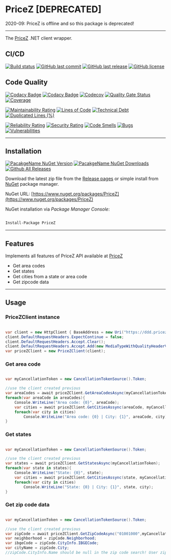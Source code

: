 # PriceZ [DEPRECATED]

2020-09: PriceZ is offline and so this package is deprecated!

---

The [PriceZ](https://ddd.pricez.com.br) .NET client wrapper.

## CI/CD

[![Build status](https://ci.appveyor.com/api/projects/status/qkewynp2qh7t8xf2?svg=true)](https://ci.appveyor.com/project/guibranco/priceZ)
[![GitHub last commit](https://img.shields.io/github/last-commit/guibranco/priceZ)](https://github.com/guibranco/priceZ)
[![GitHub last release](https://img.shields.io/github/release-date/guibranco/priceZ.svg?style=flat)](https://github.com/guibranco/priceZ)
[![GitHub license](https://img.shields.io/github/license/guibranco/priceZ)](https://github.com/guibranco/priceZ)

## Code Quality

[![Codacy Badge](https://api.codacy.com/project/badge/Grade/34f017f7b2714ae481f3d27b8c38e236)](https://www.codacy.com/manual/guilherme_9/priceZ)
[![Codacy Badge](https://api.codacy.com/project/badge/Coverage/34f017f7b2714ae481f3d27b8c38e236)](https://www.codacy.com/manual/guilherme_9/priceZ)
[![Codecov](https://codecov.io/gh/guibranco/PriceZ/branch/master/graph/badge.svg)](https://codecov.io/gh/guibranco/PriceZ)
[![Quality Gate Status](https://sonarcloud.io/api/project_badges/measure?project=guibranco_PriceZ&metric=alert_status)](https://sonarcloud.io/dashboard?id=guibranco_PriceZ)
[![Coverage](https://sonarcloud.io/api/project_badges/measure?project=guibranco_PriceZ&metric=coverage)](https://sonarcloud.io/dashboard?id=guibranco_PriceZ)

[![Maintainability Rating](https://sonarcloud.io/api/project_badges/measure?project=guibranco_PriceZ&metric=sqale_rating)](https://sonarcloud.io/dashboard?id=guibranco_PriceZ)
[![Lines of Code](https://sonarcloud.io/api/project_badges/measure?project=guibranco_PriceZ&metric=ncloc)](https://sonarcloud.io/dashboard?id=guibranco_PriceZ)
[![Technical Debt](https://sonarcloud.io/api/project_badges/measure?project=guibranco_PriceZ&metric=sqale_index)](https://sonarcloud.io/dashboard?id=guibranco_PriceZ)
[![Duplicated Lines (%)](https://sonarcloud.io/api/project_badges/measure?project=guibranco_PriceZ&metric=duplicated_lines_density)](https://sonarcloud.io/dashboard?id=guibranco_PriceZ)

[![Reliability Rating](https://sonarcloud.io/api/project_badges/measure?project=guibranco_PriceZ&metric=reliability_rating)](https://sonarcloud.io/dashboard?id=guibranco_PriceZ)
[![Security Rating](https://sonarcloud.io/api/project_badges/measure?project=guibranco_PriceZ&metric=security_rating)](https://sonarcloud.io/dashboard?id=guibranco_PriceZ)
[![Code Smells](https://sonarcloud.io/api/project_badges/measure?project=guibranco_PriceZ&metric=code_smells)](https://sonarcloud.io/dashboard?id=guibranco_PriceZ)
[![Bugs](https://sonarcloud.io/api/project_badges/measure?project=guibranco_PriceZ&metric=bugs)](https://sonarcloud.io/dashboard?id=guibranco_PriceZ)
[![Vulnerabilities](https://sonarcloud.io/api/project_badges/measure?project=guibranco_PriceZ&metric=vulnerabilities)](https://sonarcloud.io/dashboard?id=guibranco_PriceZ)

---

## Installation

[![PacakgeName NuGet Version](https://img.shields.io/nuget/v/PriceZ.svg?style=flat)](https://www.nuget.org/packages/PriceZ/)
[![PacakgeName NuGet Downloads](https://img.shields.io/nuget/dt/PriceZ.svg?style=flat)](https://www.nuget.org/packages/PriceZ/)
[![Github All Releases](https://img.shields.io/github/downloads/guibranco/PriceZ/total.svg?style=flat)](https://github.com/guibranco/PriceZ)

Download the latest zip file from the [Release pages](https://github.com/guibranco/PriceZ/releases) or simple install from [NuGet](https://www.nuget.org/packages/PriceZ) package manager.

NuGet URL: [https://www.nuget.org/packages/PriceZ](https://www.nuget.org/packages/PriceZ)

NuGet installation via *Package Manager Console*:

```ps

Install-Package PriceZ

```

---

## Features

Implements all features of PriceZ API available at [PriceZ](https://ddd.pricez.com.br/)

- Get area codes
- Get states
- Get cities from a state or area code
- Get zipcode data

---

## Usage

### PriceZClient instance

```cs

var client = new HttpClient { BaseAddress = new Uri("https://ddd.pricez.com.br/") };
client.DefaultRequestHeaders.ExpectContinue = false;
client.DefaultRequestHeaders.Accept.Clear();
client.DefaultRequestHeaders.Accept.Add(new MediaTypeWithQualityHeaderValue(@"application/json"));
var priceZClient = new PriceZClient(client);

```

### Get area code

```cs

var myCancellationToken = new CancellationTokenSource().Token;

//use the client created previous
var areaCodes = await priceZClient.GetAreaCodesAsync(myCancellationToken);
foreach(var areaCode in areaCodes){
    Console.WriteLine("Area code: {0}", areaCode);  
    var cities = await priceZClient.GetCitiesAssync(areaCode, myCancellationToken);
    foreach(var city in cities)
        Console.WriteLine("Area code: {0} | City: {1}", areaCode, city);
}

```

### Get states


```cs

var myCancellationToken = new CancellationTokenSource().Token;

//use the client created previous
var states = await priceZClient.GetStatesAsync(myCancellationToken);
foreach(var state in states){
    Console.WriteLine("State: {0}", state);  
    var cities = await priceZClient.GetCitiesAssync(state, myCancellationToken);
    foreach(var city in cities)
        Console.WriteLine("State: {0} | City: {1}", state, city);
}

```

### Get zip code data

```cs

var myCancellationToken = new CancellationTokenSource().Token;

//use the client created previous
var zipCode = await priceZClient.GetZipCodeAsync("01001000",myCancellationToken);
var neighborhood = zipCode.Neighborhood;
var ibgeCode = zipCode.CityInfo.IBGECode;
var cityName = zipCode.City;
//zipCode.CityInfo.Name should be null in the zip code search! User zipcode.City instead.

```
